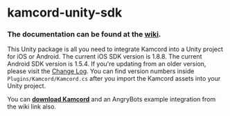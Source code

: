 kamcord-unity-sdk
=================

<h3>The documentation can be found at the <a href="https://github.com/kamcord/Unity-Kamcord/wiki">wiki</a>.</h3>

This Unity package is all you need to integrate Kamcord into a Unity project for iOS or Android. The current iOS SDK version is 1.8.8. The current Android SDK version is 1.5.4. If you're updating from an older version, please visit the <a href="https://github.com/kamcord/Unity-Kamcord/wiki/Change-Log">Change Log</a>. You can find version numbers inside <code>Plugins/Kamcord/Kamcord.cs</code> after you import the Kamcord assets into your Unity project.

You can <b><a href="https://github.com/kamcord/Unity-Kamcord/wiki/Download">download Kamcord</a></b> and an AngryBots example integration from the wiki link also.

